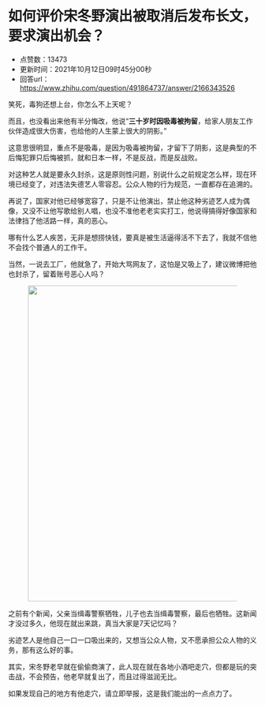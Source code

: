# 如何评价宋冬野演出被取消后发布长文，要求演出机会？
- 点赞数：13473
- 更新时间：2021年10月12日09时45分00秒
- 回答url：https://www.zhihu.com/question/491864737/answer/2166343526
<body>
 <p data-pid="WYCsG3Zn">笑死，毒狗还想上台，你怎么不上天呢？</p>
 <p data-pid="MUB6zoS_">而且，也没看出来他有半分悔改，他说“<b>三十岁时因吸毒被拘留</b>，给家人朋友工作伙伴造成很大伤害，也给他的人生蒙上很大的阴影。”</p>
 <p data-pid="cIe3fEiY">这意思很明显，重点不是吸毒，是因为吸毒被拘留，才留下了阴影，这是典型的不后悔犯罪只后悔被抓，就和日本一样，不是反战，而是反战败。</p>
 <p data-pid="oE9NTtjZ">对这种艺人就是要永久封杀，这是原则性问题，别说什么之前规定怎么样，现在环境已经变了，对违法失德艺人零容忍。公众人物的行为规范，一直都存在追溯的。</p>
 <p data-pid="gXNNRFYe">再说了，国家对他已经够宽容了，只是不让他演出，禁止他这种劣迹艺人成为偶像，又没不让他写歌给别人唱，也没不准他老老实实打工，他说得搞得好像国家和法律挡了他活路一样，真的恶心。</p>
 <p data-pid="6ITC_Eey">哪有什么艺人疾苦，无非是想捞快钱，要真是被生活逼得活不下去了，我就不信他不会找个普通人的工作干。</p>
 <p data-pid="16tmy9l0">当然，一说去工厂，他就急了，开始大骂网友了，这怕是又吸上了，建议微博把他也封杀了，留着账号恶心人吗？</p>
 <figure data-size="normal">
  <img src="https://picx.zhimg.com/50/v2-be23bec7ef5cacac67112ad5b267251d_720w.jpg?source=1940ef5c" data-rawwidth="640" data-rawheight="736" data-size="normal" data-original-token="v2-3029427f237a7e0bb7d0f2fb3ead6cdd" data-default-watermark-src="https://picx.zhimg.com/50/v2-544527fc58fbd58b4b7db691dc1cb221_720w.jpg?source=1940ef5c" class="origin_image zh-lightbox-thumb" width="640" data-original="https://picx.zhimg.com/v2-be23bec7ef5cacac67112ad5b267251d_r.jpg?source=1940ef5c">
 </figure>
 <p data-pid="buGbI11r">之前有个新闻，父亲当缉毒警察牺牲，儿子也去当缉毒警察，最后也牺牲。这新闻才没过多久，他现在就出来跳，真当大家是7天记忆吗？</p>
 <p data-pid="3wIANX5r">劣迹艺人是他自己一口一口吸出来的，又想当公众人物，又不愿承担公众人物的义务，那有这么好的事。</p>
 <p data-pid="7LDUwmTq">其实，宋冬野老早就在偷偷商演了，此人现在就在各地小酒吧走穴，但都是玩的突击战，不会预告，他老早就复出了，而且过得滋润无比。</p>
 <p data-pid="uu3NFZ6I">如果发现自己的地方有他走穴，请立即举报，这是我们能出的一点点力了。</p>
</body>